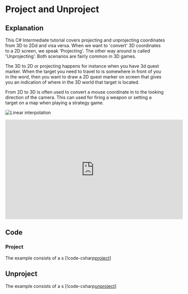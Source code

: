# Project and Unproject

## Explanation
This C# Intermediate tutorial covers projecting and unprojecting coordinates from 3D to 2Dd and visa versa. When we want to 'convert' 3D coordinates to a 2D screen, we speak 'Projecting'. The other way around is called 'Unprojecting'. Both scenarios are fairly common in 3D games. 

The 3D to 2D or projecting happens for instance when you have 3d quest marker. When the target you need to travel to is somewhere in front of you in the word, then you want to draw a 2D quest marker on screen that gives you an indication of where in the 3D world that target is located.    

From 2D to 3D is often used to convert a mouse coordinate in to the looking direction of the camera. This can used for firing a weapon or setting a target on a map when playing a strategy game.

![Linear interpolation](media/lerp.png)

<iframe width="560" height="315" src="https://www.youtube.com/embed/jBXGvLBwXqI" frameborder="0" allow="accelerometer; autoplay; encrypted-media; gyroscope; picture-in-picture" allowfullscreen></iframe>


## Code

### Project
The example consists of a s
[!code-csharp[project](..\..\..\..\stride\samples\Tutorials\CSharpIntermediate\CSharpIntermediate\CSharpIntermediate.Game\01_UI-Basics\UIByCode)]

## Unproject
The example consists of a s
[!code-csharp[unproject](..\..\..\..\stride\samples\Tutorials\CSharpIntermediate\CSharpIntermediate\CSharpIntermediate.Game\01_UI-Basics\UIByCode)]